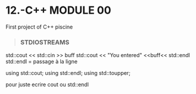 # 12.-C++ MODULE 00
First project of C++ piscine

>### STDIOSTREAMS

std::cout <<
std::cin >> buff
std::cout << "You entered" <<buff<< std::endl 
std::endl = passage à la ligne

using std::cout;
using std::endl;
using std::toupper; 

pour juste ecrire
cout
ou std::endl
